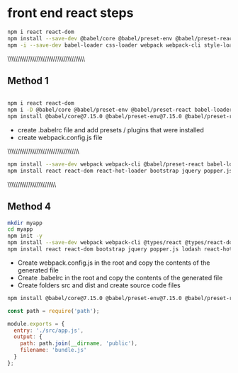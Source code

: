 
# front end react steps

```bash
npm i react react-dom
npm install --save-dev @babel/core @babel/preset-env @babel/preset-react
npm -i --save-dev babel-loader css-loader webpack webpack-cli style-loader webpack-dev-server
```

\\\\\\\\\\\\\\\\\\\\\\\\\\\\\\\\\\\\\\\\\\\\\\\\\\\\\\\\\\\\\\\\\\\\\\\\\\\\\\\\

## Method 1

```bash

npm i react react-dom
npm i -D @babel/core @babel/preset-env @babel/preset-react babel-loader file-loader css-loader style-loader webpack webpack-cli html-webpack-plugin
npm install @babel/core@7.15.0 @babel/preset-env@7.15.0 @babel/preset-react@7.14.5

```

- create .babelrc file and add presets / plugins that were installed
- create webpack.config.js file

\\\\\\\\\\\\\\\\\\\\\\\\\\\\\\\\\\\\\\\\\\\\\\\\\\\\\\\\\\\\\\\\\\\\\\\\\\

```bash
npm install --save-dev webpack webpack-cli @babel/preset-react babel-loader @babel/core @babel/preset-env @hot-loader/react-dom webpack-dev-server css-loader style-loader html-webpack-plugin postcss-loader autoprefixer jest babel-jest css-loader style-loader file-loader url-loader lodash-webpack-plugin prettier
npm install react react-dom react-hot-loader bootstrap jquery popper.js tailwindcss lodash
```

\\\\\\\\\\\\\\\\\\\\\\\\\\\\\\\\\\\\\\\\\\\\\\\\\\

## Method 4

```bash
mkdir myapp
cd myapp
npm init -y
npm install --save-dev webpack webpack-cli @types/react @types/react-dom @babel/preset-react babel-loader @babel/core @babel/preset-env @hot-loader/react-dom css-loader style-loader css-loader style-loader html-webpack-plugin jest babel-jest lodash-webpack-plugin url-loader postcss-loader autoprefixer prettier webpack-dev-server file-loader typescript ts-loader @hot-loader/react-dom
npm install react react-dom bootstrap jquery popper.js lodash react-hot-loader
```

- Create webpack.config.js in the root and copy the contents of the generated file
- Create .babelrc in the root and copy the contents of the generated file
- Create folders src and dist and create source code files

```bash
npm install @babel/core@7.15.0 @babel/preset-env@7.15.0 @babel/preset-react@7.14.5
```

```js
const path = require('path');

module.exports = {
  entry: './src/app.js',
  output: {
    path: path.join(__dirname, 'public'),
    filename: 'bundle.js'
  }
};
```
